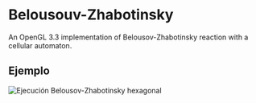# Belousouv-Zhabotinsky

An OpenGL 3.3 implementation of Belousov-Zhabotinsky reaction with a cellular automaton.

## Ejemplo

![Ejecución Belousov-Zhabotinsky hexagonal](http://imgur.com/efONhzDl.png)  

